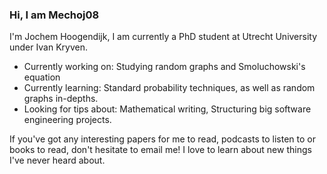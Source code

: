 ### Hi, I am Mechoj08 
I'm Jochem Hoogendijk, I am currently a PhD student at Utrecht University under Ivan Kryven.
- Currently working on: Studying random graphs and Smoluchowski's equation
- Currently learning: Standard probability techniques, as well as random graphs in-depths.
- Looking for tips about: Mathematical writing, Structuring big software engineering projects.

If you've got any interesting papers for me to read, podcasts to listen to or books to read, don't hesitate to email me! I love to learn about new things I've never heard about.

<!--
**Mechoj08/Mechoj08** is a ✨ _special_ ✨ repository because its `README.md` (this file) appears on your GitHub profile.

Here are some ideas to get you started:

- 🔭 I’m currently working on ...
- 🌱 I’m currently learning ...
- 👯 I’m looking to collaborate on ...
- 🤔 I’m looking for help with ...
- 💬 Ask me about ...
- 📫 How to reach me: ...
- 😄 Pronouns: ...
- ⚡ Fun fact: ...
-->
